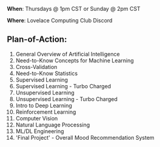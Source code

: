 **When**: Thursdays @ 1pm CST or Sunday @ 2pm CST

**Where**: Lovelace Computing Club Discord

## Plan-of-Action:
1. General Overview of Artificial Intelligence 
2. Need-to-Know Concepts for Machine Learning 
3. Cross-Validation
4. Need-to-Know Statistics
5. Supervised Learning
5. Supervised Learning - Turbo Charged
6. Unsupervised Learning
7. Unsupervised Learning - Turbo Charged
8. Intro to Deep Learning
9. Reinforcement Learning
10. Computer Vision
11. Natural Language Processing
12. ML/DL Engineering
13. 'Final Project' - Overall Mood Recommendation System
